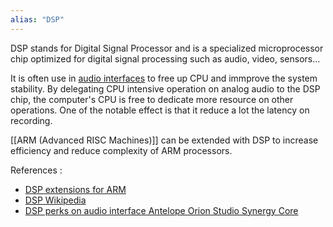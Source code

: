 ```yaml
---
alias: "DSP"
---
```


DSP stands for Digital Signal Processor and is a specialized microprocessor chip optimized for digital signal processing such as audio, video, sensors... 

It is often use in [audio interfaces](Audio%20interface.md) to free up CPU and immprove the system stability. By delegating CPU intensive operation on analog audio to the DSP chip, the computer's CPU is free to dedicate more resource on other operations. One of the notable effect is that it reduce a lot the latency on recording.  

[[ARM (Advanced RISC Machines)]] can be extended with DSP to increase efficiency and reduce complexity of ARM processors. 

References :
- [DSP extensions for ARM](https://www.arm.com/why-arm/technologies/dsp)
- [DSP Wikipedia](https://en.wikipedia.org/wiki/Digital_signal_processor) 
- [DSP perks on audio interface Antelope Orion Studio Synergy Core](https://en.antelopeaudio.com/products/orion-studio-synergy-core/)
